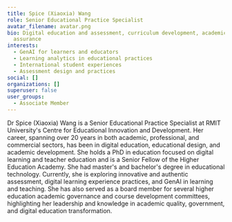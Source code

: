```yaml
---
title: Spice (Xiaoxia) Wang
role: Senior Educational Practice Specialist
avatar_filename: avatar.png
bio: Digital education and assessment, curriculum development, academic quality
  assurance
interests:
  - GenAI for learners and educators
  - Learning analytics in educational practices
  - International student experiences
  - Assessment design and practices
social: []
organizations: []
superuser: false
user_groups:
  - Associate Member
---
```

Dr Spice (Xiaoxia) Wang is a Senior Educational Practice Specialist at RMIT University's Centre for Educational Innovation and Development. Her career, spanning over 20 years in both academic, professional, and commercial sectors, has been in digital education, educational design, and academic development. She holds a PhD in education focused on digital learning and teacher education and is a Senior Fellow of the Higher Education Academy. She had master's and bachelor's degree in educational technology. Currently, she is exploring innovative and authentic assessment, digital learning experience practices, and GenAI in learning and teaching. She has also served as a board member for several higher education academic governance and course development committees, highlighting her leadership and knowledge in academic quality, government, and digital education transformation.
